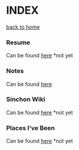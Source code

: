 # INDEX
[back to home](/index.md)

### Resume
Can be found [here]() *not yet

### Notes
Can be found [here](/notes.md)

### Sinchon Wiki
Can be found [here]() *not yet

### Places I've Been
Can be found [here]() *not yet

